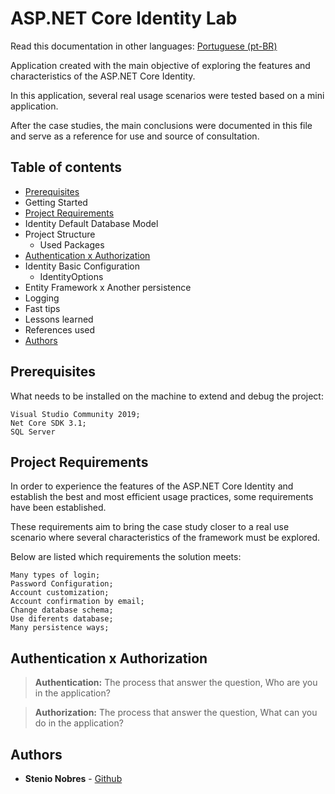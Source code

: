 # ASP.NET Core Identity Lab

Read this documentation in other languages: [Portuguese (pt-BR)](README-pt-BR.md)

Application created with the main objective of exploring the features and characteristics of the ASP.NET Core Identity.

In this application, several real usage scenarios were tested based on a mini application.

After the case studies, the main conclusions were documented in this file and serve as a reference for use and source of consultation.

## Table of contents

* [Prerequisites](#prerequisites)
* Getting Started
* [Project Requirements](#project-requirements)
* Identity Default Database Model
* Project Structure
    * Used Packages
* [Authentication x Authorization](#authentication-x-authorization)
* Identity Basic Configuration 
    * IdentityOptions
* Entity Framework x Another persistence
* Logging
* Fast tips
* Lessons learned
* References used
* [Authors](#authors)

## Prerequisites

What needs to be installed on the machine to extend and debug the project:

    Visual Studio Community 2019;
    Net Core SDK 3.1;
    SQL Server

## Project Requirements

In order to experience the features of the ASP.NET Core Identity and establish the best and most efficient usage practices, some requirements have been established.

These requirements aim to bring the case study closer to a real use scenario where several characteristics of the framework must be explored.

Below are listed which requirements the solution meets:

    Many types of login;
	Password Configuration;
	Account customization;
	Account confirmation by email;
	Change database schema;
	Use diferents database;
	Many persistence ways;

## Authentication x Authorization

>**Authentication:** The process that answer the question, Who are you in the application?

>**Authorization:** The process that answer the question, What can you do in the application?

## Authors

* **Stenio Nobres** - [Github](https://github.com/stenionobres)